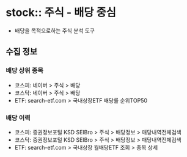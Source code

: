 # stock:: 주식 - 배당 중심
- 배당을 목적으로하는 주식 분석 도구

## 수집 정보
### 배당 상위 종목
- 코스피: 네이버 > 주식 > 배당
- 코스닥: 네이버 > 주식 > 배당
- ETF: search-etf.com > 국내상장ETF 배당률 순위TOP50

### 배당 이력
- 코스피: 증권정보포털 KSD SEIBro > 주식 > 배당정보 > 매당내역전체검색
- 코스닥: 증권정보포털 KSD SEIBro > 주식 > 배당정보 > 매당내역전체검색
- ETF: search-etf.com > 국내상장 월배당ETF 조회 > 종목 상세
